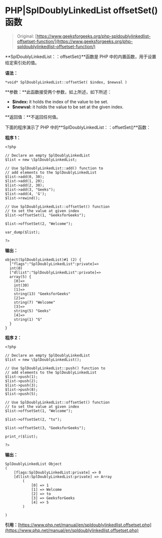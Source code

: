 # PHP|SplDoublyLinkedList offsetSet()函数

> Original: [https://www.geeksforgeeks.org/php-spldoublylinkedlist-offsetset-function/](https://www.geeksforgeeks.org/php-spldoublylinkedlist-offsetset-function/)

**SplDoublyLinkedList：：offsetSet()**函数是 PHP 中的内置函数，用于设置给定索引处的值。

**语法：**

```
*void* SplDoublyLinkedList::offsetSet( $index, $newval )
```

**参数：**此函数接受两个参数，如上所述，如下所述：

*   **$index:** it holds the index of the value to be set.
*   **$newval:** it holds the value to be set at the given index.

**返回值：**不返回任何值。

下面的程序演示了 PHP 中的**SplDoublyLinkedList：：offsetSet()**函数：

**程序 1：**

```
<?php 

// Declare an empty SplDoublyLinkedList
$list = new \SplDoublyLinkedList;

// Use SplDoublyLinkedList::add() function to 
// add elements to the SplDoublyLinkedList
$list->add(0, 30);
$list->add(1, 20);
$list->add(2, 30);
$list->add(3, "Geeks");
$list->add(4, 'G');
$list->rewind();

// Use SplDoublyLinkedList::offsetSet() function
// to set the value at given index
$list->offsetSet(1, "GeeksforGeeks");

$list->offsetSet(2, "Welcome");

var_dump($list);

?> 
```

**输出：**

```
object(SplDoublyLinkedList)#1 (2) {
  ["flags":"SplDoublyLinkedList":private]=>
  int(0)
  ["dllist":"SplDoublyLinkedList":private]=>
  array(5) {
    [0]=>
    int(30)
    [1]=>
    string(13) "GeeksforGeeks"
    [2]=>
    string(7) "Welcome"
    [3]=>
    string(5) "Geeks"
    [4]=>
    string(1) "G"
  }
}

```

**程序 2：**

```
<?php 

// Declare an empty SplDoublyLinkedList
$list = new \SplDoublyLinkedList();

// Use SplDoublyLinkedList::push() function to 
// add elements to the SplDoublyLinkedList
$list->push(1);
$list->push(2);
$list->push(3);
$list->push(8);
$list->push(5);

// Use SplDoublyLinkedList::offsetSet() function
// to set the value at given index
$list->offsetSet(1, "Welcome");

$list->offsetSet(2, "to");

$list->offsetSet(3, "GeeksforGeeks");

print_r($list);

?> 
```

**输出：**

```
SplDoublyLinkedList Object
(
    [flags:SplDoublyLinkedList:private] => 0
    [dllist:SplDoublyLinkedList:private] => Array
        (
            [0] => 1
            [1] => Welcome
            [2] => to
            [3] => GeeksforGeeks
            [4] => 5
        )

)

```

**引用：**[https://www.php.net/manual/en/spldoublylinkedlist.offsetset.php](https://www.php.net/manual/en/spldoublylinkedlist.offsetset.php)